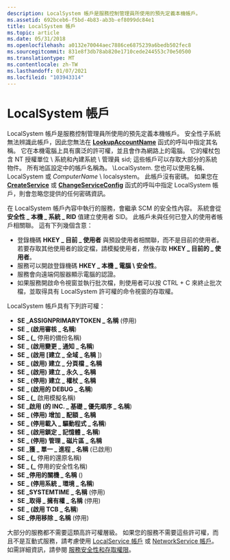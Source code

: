 ```yaml
---
description: LocalSystem 帳戶是服務控制管理員所使用的預先定義本機帳戶。
ms.assetid: 692bceb6-f5bd-4b83-ab3b-ef8099dc84e1
title: LocalSystem 帳戶
ms.topic: article
ms.date: 05/31/2018
ms.openlocfilehash: a0132e70044aec7886ce6875239a6bedb502fec8
ms.sourcegitcommit: 831e8f3db78ab820e1710cede244553c70e50500
ms.translationtype: MT
ms.contentlocale: zh-TW
ms.lasthandoff: 01/07/2021
ms.locfileid: "103943314"
---
```

# <a name="localsystem-account"></a>LocalSystem 帳戶

LocalSystem 帳戶是服務控制管理員所使用的預先定義本機帳戶。 安全性子系統無法辨識此帳戶，因此您無法在 [**LookupAccountName**](/windows/desktop/api/winbase/nf-winbase-lookupaccountnamea) 函式的呼叫中指定其名稱。 它在本機電腦上具有廣泛的許可權，並且會作為網路上的電腦。 它的權杖包含 NT 授權單位 \\ 系統和內建系統 \\ 管理員 sid; 這些帳戶可以存取大部分的系統物件。 所有地區設定中的帳戶名稱為。 \\LocalSystem. 您也可以使用名稱、LocalSystem 或 *ComputerName* \\ localsystem。 此帳戶沒有密碼。 如果您在 [**CreateService**](/windows/desktop/api/Winsvc/nf-winsvc-createservicea) 或 [**ChangeServiceConfig**](/windows/desktop/api/Winsvc/nf-winsvc-changeserviceconfiga) 函式的呼叫中指定 LocalSystem 帳戶，則會忽略您提供的任何密碼資訊。

在 LocalSystem 帳戶內容中執行的服務，會繼承 SCM 的安全性內容。 系統會從 **安全性 \_ 本機 \_ 系統 \_ RID** 值建立使用者 SID。 此帳戶未與任何已登入的使用者帳戶相關聯。 這有下列幾個含意：

-   登錄機碼 **HKEY \_ 目前 \_ 使用者** 與預設使用者相關聯，而不是目前的使用者。 若要存取其他使用者的設定檔，請模擬使用者，然後存取 **HKEY \_ 目前的 \_ 使用者**。
-   服務可以開啟登錄機碼 **HKEY \_ 本機 \_ 電腦 \\ 安全性**。
-   服務會向遠端伺服器顯示電腦的認證。
-   如果服務開啟命令視窗並執行批次檔，則使用者可以按 CTRL + C 來終止批次檔，並取得具有 LocalSystem 許可權的命令視窗的存取權。

LocalSystem 帳戶具有下列許可權：

-   **SE \_ASSIGNPRIMARYTOKEN \_ 名稱** (停用) 
-   **SE \_ (啟用審核 \_ 名稱**) 
-   **SE \_ (\_** 停用的備份名稱) 
-   **SE \_ (啟用變更 \_ 通知 \_ 名稱**) 
-   **SE \_ (啟用 [建立 \_ 全域 \_ 名稱** ]) 
-   **SE \_ (啟用) 建立 \_ 分頁檔 \_ 名稱**
-   **SE \_ (啟用) 建立 \_ 永久 \_ 名稱**
-   **SE \_ (停用) 建立 \_ 權杖 \_ 名稱**
-   **SE \_ (啟用的 DEBUG \_ 名稱**) 
-   **SE \_ (\_** 啟用模擬名稱) 
-   **SE \_啟用 (的 INC. \_ 基礎 \_ 優先順序 \_ 名稱**) 
-   **SE \_ (停用) 增加 \_ 配額 \_ 名稱**
-   **SE \_ (停用載入 \_ 驅動程式 \_ 名稱**) 
-   **SE \_ (啟用鎖定 \_ 記憶體 \_ 名稱**) 
-   **SE \_ (停用) 管理 \_ 磁片區 \_ 名稱**
-   **SE \_獲 \_ 單一 \_ 進程 \_ 名稱** (已啟用) 
-   **SE \_ (\_** 停用的還原名稱) 
-   **SE \_ (\_** 停用的安全性名稱) 
-   **SE \_停用的關機 \_ 名稱** () 
-   **SE \_ (停用系統 \_ 環境 \_ 名稱**) 
-   **SE \_SYSTEMTIME \_ 名稱** (停用) 
-   **SE \_取得 \_ 擁有權 \_ 名稱** (停用) 
-   **SE \_ (啟用 TCB \_ 名稱**) 
-   **SE \_停用移除 \_ 名稱** (停用) 

大部分的服務都不需要這類高許可權層級。 如果您的服務不需要這些許可權，而且不是互動式服務，請考慮使用 [LocalService 帳戶](localservice-account.md) 或 [NetworkService 帳戶](networkservice-account.md)。 如需詳細資訊，請參閱 [服務安全性和存取權限](service-security-and-access-rights.md)。

 

 
